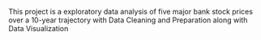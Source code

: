 This project is a exploratory data analysis of five major bank stock prices over a 10-year trajectory with Data Cleaning and Preparation along with Data Visualization
